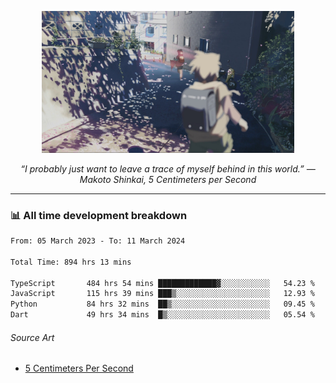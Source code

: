 <p align="center"><img src="asset/header.jpg" width="80%"/></p>
<p align="center"><i>“I probably just want to leave a trace of myself behind in this world.” ― Makoto Shinkai, 5 Centimeters per Second</i></p>

---
<!--
<details>
  <summary>📃 My Resume</summary>

### Education

- 📖 **Computer Science**\
📆 10/2021 - present\
📍 **Thang Long University** - Hoang Mai, Hanoi, Vietnam

### Experience

<img align="right" src="https://img.shields.io/badge/Figma-F24E1E?style=flat&logo=figma&logoColor=white"/>
<img align="right" src="https://img.shields.io/badge/node.js-6DA55F?style=flat&logo=node.js&logoColor=white"/>
<img align="right" src="https://img.shields.io/badge/Next.js-black?style=flat&logo=next.js&logoColor=white"/>
<img align="right" src="https://img.shields.io/badge/TypeScript-007ACC?style=flat&logo=typescript&logoColor=white"/>


- 👨‍💻 **Frontend Web Intern**\
📆 07/2023 - present\
📍 **MQ ICT Solutions** - Hoang Mai, Hanoi, Vietnam
</details> 
-->

### 📊 All time development breakdown

<!--START_SECTION:waka-->

```txt
From: 05 March 2023 - To: 11 March 2024

Total Time: 894 hrs 13 mins

TypeScript       484 hrs 54 mins █████████████▓░░░░░░░░░░░   54.23 %
JavaScript       115 hrs 39 mins ███▒░░░░░░░░░░░░░░░░░░░░░   12.93 %
Python           84 hrs 32 mins  ██▒░░░░░░░░░░░░░░░░░░░░░░   09.45 %
Dart             49 hrs 34 mins  █▒░░░░░░░░░░░░░░░░░░░░░░░   05.54 %
```

<!--END_SECTION:waka-->

###### Source Art

-  [5 Centimeters Per Second](https://wallhaven.cc/w/nrowq1)

